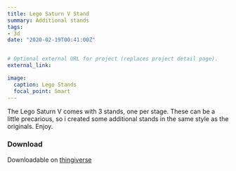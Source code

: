 ```yaml
---
title: Lego Saturn V Stand
summary: Additional stands
tags:
- 3d
date: "2020-02-19T00:41:00Z"


# Optional external URL for project (replaces project detail page).
external_link: 

image:
  caption: Lego Stands
  focal_point: Smart
---
```


The Lego Saturn V comes with 3 stands, one per stage. These can be a little precarious, so i created some additional stands in the same style as the originals. Enjoy.


### Download 

Downloadable on [thingiverse](https://www.thingiverse.com/thing:2649217)

